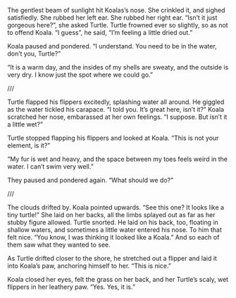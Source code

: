 The gentlest beam of sunlight hit Koalas’s nose. She crinkled it, and sighed
satisfiedly. She rubbed her left ear. She rubbed her right ear. “Isn’t it just
gorgeous here?”, she asked Turtle. Turtle frowned ever so slightly, so as not
to offend Koala. “I guess”, he said, “I’m feeling a little dried out.”

Koala paused and pondered. “I understand. You need to be in the water, don’t
you, Turtle?”

“It is a warm day, and the insides of my shells are sweaty, and the outside is
very dry. I know just the spot where we could go.”

///

Turtle flapped his flippers excitedly, splashing water all around. He giggled
as the water tickled his carapace. “I told you. It’s great here, isn’t it?”
Koala scratched her nose, embarassed at her own feelings. “I suppose. But isn’t
it a little wet?”

Turtle stopped flapping his flippers and looked at Koala. “This is not your
element, is it?”

“My fur is wet and heavy, and the space between my toes feels weird in the
water. I can’t swim very well.”

They paused and pondered again. “What should we do?”

///

The clouds drifted by. Koala pointed upwards. “See this one? It looks like a
tiny turtle!” She laid on her backs, all the limbs splayed out as far as her
stubby figure allowed. Turtle snorted. He laid on his back, too, floating in
shallow waters, and sometimes a little water entered his nose. To him that felt
nice. “You know, I was thinking it looked like a Koala.” And so each of them saw
what they wanted to see.

As Turtle drifted closer to the shore, he stretched out a flipper and laid it
into Koala’s paw, anchoring himself to her. “This is nice.”

Koala closed her eyes, felt the grass on her back, and her Turtle’s scaly, wet
flippers in her leathery paw. “Yes. Yes, it is.”
